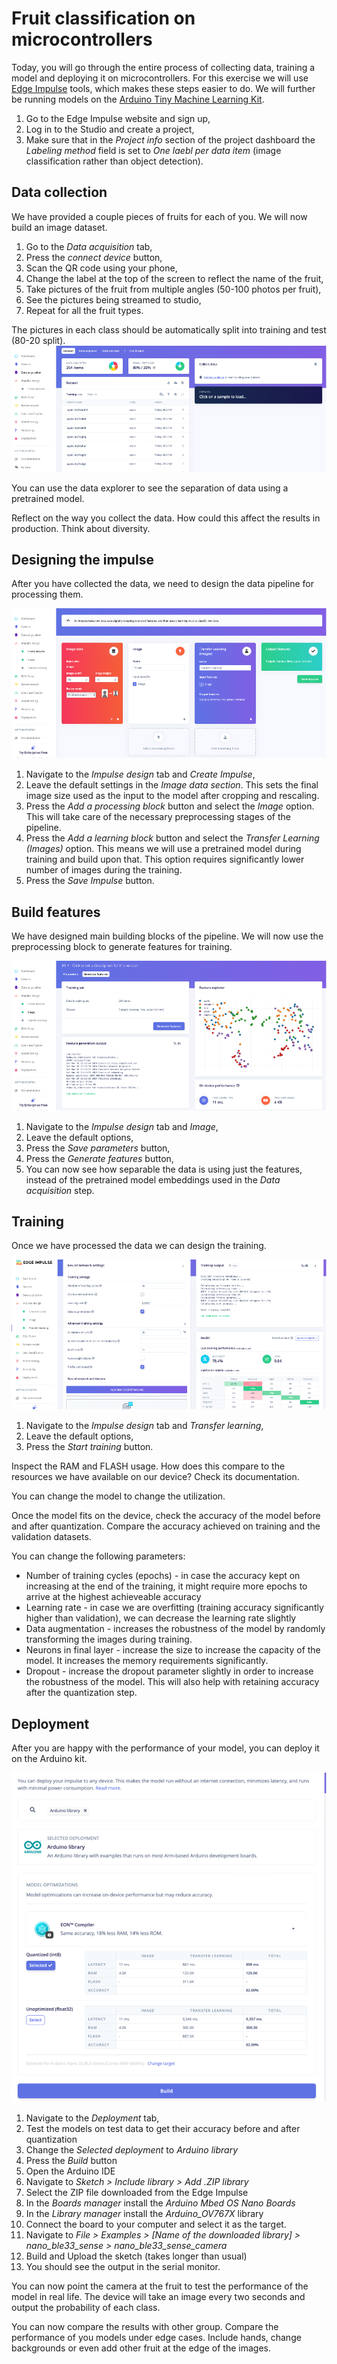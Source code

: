 # Fruit classification on microcontrollers

Today, you will go through the entire process of collecting data, training a model and deploying it on microcontrollers.
For this exercise we will use [Edge Impulse](https://edgeimpulse.com) tools, which makes these steps easier to do.
We will further be running models on the [Arduino Tiny Machine Learning Kit](https://store.arduino.cc/products/arduino-tiny-machine-learning-kit).

1. Go to the Edge Impulse website and sign up,
2. Log in to the Studio and create a project,
3. Make sure that in the _Project info_ section of the project dashboard the _Labeling method_ field is set to _One laebl per data item_ (image classification rather than object detection).

## Data collection

We have provided a couple pieces of fruits for each of you. We will now build an image dataset.

1. Go to the _Data acquisition_ tab,
2. Press the _connect device_ button,
3. Scan the QR code using your phone,
4. Change the label at the top of the screen to reflect the name of the fruit,
5. Take pictures of the fruit from multiple angles (50-100 photos per fruit),
6. See the pictures being streamed to studio,
7. Repeat for all the fruit types.

The pictures in each class should be automatically split into training and test (80-20 split).
![Data acquisition](images/data-acquisition-done.png)

You can use the data explorer to see the separation of data using a pretrained model.

Reflect on the way you collect the data. How could this affect the results in production. Think about diversity.

## Designing the impulse

After you have collected the data, we need to design the data pipeline for processing them.

![Impulse design](images/impulse-design.png)

1. Navigate to the _Impulse design_ tab and _Create Impulse_,
2. Leave the default settings in the _Image data section_. This sets the final image size used as the input to the model after cropping and rescaling.
3. Press the _Add a processing block_ button and select the _Image_ option. This will take care of the necessary preprocessing stages of the pipeline.
4. Press the _Add a learning block_ button and select the _Transfer Learning (Images)_ option. This means we will use a pretrained model during training and build upon that. This option requires significantly lower number of images during the training.
5. Press the _Save Impulse_ button.

## Build features

We have designed main building blocks of the pipeline. We will now use the preprocessing block to generate features for training.

![Feature generation](images/feature-generation.png)

1. Navigate to the _Impulse design_ tab and _Image_,
2. Leave the default options,
3. Press the _Save parameters_ button,
4. Press the _Generate features_ button,
5. You can now see how separable the data is using just the features, instead of the pretrained model embeddings used in the _Data acquisition_ step.

## Training

Once we have processed the data we can design the training.

![Training](images/training.png)

1. Navigate to the _Impulse design_ tab and _Transfer learning_,
2. Leave the default options,
3. Press the _Start training_ button.

Inspect the RAM and FLASH usage. How does this compare to the resources we have available on our device? Check its documentation.

You can change the model to change the utilization.

Once the model fits on the device, check the accuracy of the model before and after quantization. Compare the accuracy achieved on training and the validation datasets.

You can change the following parameters:

- Number of training cycles (epochs) - in case the accuracy kept on increasing at the end of the training, it might require more epochs to arrive at the highest achieveable accuracy
- Learning rate - in case we are overfitting (training accuracy significantly higher than validation), we can decrease the learning rate slightly
- Data augmentation - increases the robustness of the model by randomly transforming the images during training.
- Neurons in final layer - increase the size to increase the capacity of the model. It increases the memory requirements significantly.
- Dropout - increase the dropout parameter slightly in order to increase the robustness of the model. This will also help with retaining accuracy after the quantization step.

## Deployment

After you are happy with the performance of your model, you can deploy it on the Arduino kit.

![Deployment](images/deployment.png)

1. Navigate to the _Deployment_ tab,
2. Test the models on test data to get their accuracy before and after quantization
3. Change the _Selected deployment_ to _Arduino library_
4. Press the _Build_ button
5. Open the Arduino IDE
6. Navigate to _Sketch > Include library > Add .ZIP library_
7. Select the ZIP file downloaded from the Edge Impulse
8. In the _Boards manager_ install the _Arduino Mbed OS Nano Boards_
9. In the _Library manager_ install the _Arduino_OV767X_ library
10. Connect the board to your computer and select it as the target.
11. Navigate to _File > Examples > [Name of the downloaded library] > nano_ble33_sense > nano_ble33_sense_camera_
12. Build and Upload the sketch (takes longer than usual)
13. You should see the output in the serial monitor.

You can now point the camera at the fruit to test the performance of the model in real life. The device will take an image every two seconds and output the probability of each class.

You can now compare the results with other group. Compare the performance of you models under edge cases. Include hands, change backgrounds or even add other fruit at the edge of the images.

